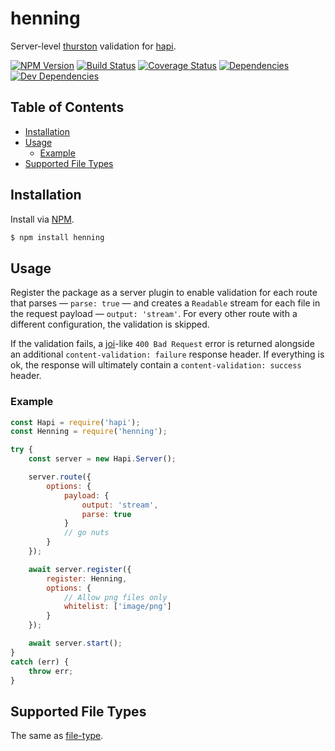 # henning
Server-level [thurston](https://github.com/ruiquelhas/thurston) validation for [hapi](https://github.com/hapijs/hapi).

[![NPM Version][version-img]][version-url] [![Build Status][travis-img]][travis-url] [![Coverage Status][coveralls-img]][coveralls-url] [![Dependencies][david-img]][david-url] [![Dev Dependencies][david-dev-img]][david-dev-url]

## Table of Contents
- [Installation](#installation)
- [Usage](#usage)
  - [Example](#example)
- [Supported File Types](#supported-file-types)

## Installation
Install via [NPM](https://www.npmjs.org).

```sh
$ npm install henning
```

## Usage
Register the package as a server plugin to enable validation for each route that parses — `parse: true` — and creates a `Readable` stream for each file in the request payload — `output: 'stream'`. For every other route with a different configuration, the validation is skipped.

If the validation fails, a [joi](https://github.com/hapijs/joi)-like `400 Bad Request` error is returned alongside an additional `content-validation: failure` response header. If everything is ok, the response will ultimately contain a `content-validation: success` header.

### Example

```js
const Hapi = require('hapi');
const Henning = require('henning');

try {
    const server = new Hapi.Server();

    server.route({
        options: {
            payload: {
                output: 'stream',
                parse: true
            }
            // go nuts
        }
    });

    await server.register({
        register: Henning,
        options: {
            // Allow png files only
            whitelist: ['image/png']
        }
    });

    await server.start();
}
catch (err) {
    throw err;
}
```

## Supported File Types
The same as [file-type](https://github.com/sindresorhus/file-type/tree/v7.0.0#supported-file-types).

[coveralls-img]: https://img.shields.io/coveralls/ruiquelhas/henning.svg?style=flat-square
[coveralls-url]: https://coveralls.io/github/ruiquelhas/henning
[david-img]: https://img.shields.io/david/ruiquelhas/henning.svg?style=flat-square
[david-url]: https://david-dm.org/ruiquelhas/henning
[david-dev-img]: https://img.shields.io/david/dev/ruiquelhas/henning.svg?style=flat-square
[david-dev-url]: https://david-dm.org/ruiquelhas/henning?type=dev
[version-img]: https://img.shields.io/npm/v/henning.svg?style=flat-square
[version-url]: https://www.npmjs.com/package/henning
[travis-img]: https://img.shields.io/travis/ruiquelhas/henning.svg?style=flat-square
[travis-url]: https://travis-ci.org/ruiquelhas/henning

